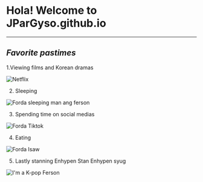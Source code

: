 # Hola! Welcome to JParGyso.github.io
---
## ***Favorite pastimes***

1.Viewing films and Korean dramas

![Netflix](https://cdn.pocket-lint.com/r/s/320x/assets/images/140219-tv-news-feature-netflix-tips-and-tricks-how-to-master-your-binge-watching-experience-image1-rjogeykeqs.jpg?v1)

2. Sleeping

![Forda sleeping man ang ferson](https://encrypted-tbn0.gstatic.com/images?q=tbn:ANd9GcT_dhLlA7u3ySRlWRUgaYA4XMiiTgbOENqjlg&usqp=CAU)

3. Spending time on social medias

![Forda Tiktok](https://paradigmhq.org/wp-content/uploads/2021/07/logossss.png)

4. Eating 

![Forda Isaw](https://encrypted-tbn0.gstatic.com/images?q=tbn:ANd9GcSWBnk8_zHvAKa5omwFDt_BGdVa06-PVWQDWQ&usqp=CAU)

5. Lastly stanning Enhypen
Stan Enhypen syug

![I'm a K-pop Ferson](https://encrypted-tbn0.gstatic.com/images?q=tbn:ANd9GcQ-1HUhOpNnA1tgb77vCaACp41lGiWriS8xPCLSCxK8eMM3KaYB7kXfA46oxhpXxVVJqeg&usqp=CAU)

